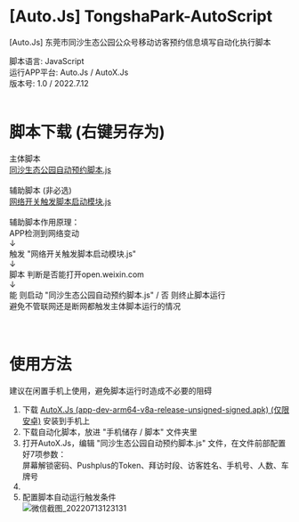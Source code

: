 # [Auto.Js] TongshaPark-AutoScript
[Auto.Js] 东莞市同沙生态公园公众号移动访客预约信息填写自动化执行脚本

脚本语言: JavaScript<br/>
运行APP平台: Auto.Js / AutoX.Js<br/>
版本号: 1.0 / 2022.7.12<br/>
<br/>
# 脚本下载 (右键另存为)
主体脚本
<br/>
[同沙生态公园自动预约脚本.js](https://github.com/goodDOS/Auto.Js_TongshaPark-AutoScript/blob/main/%E5%90%8C%E6%B2%99%E7%94%9F%E6%80%81%E5%85%AC%E5%9B%AD%E8%87%AA%E5%8A%A8%E9%A2%84%E7%BA%A6%E8%84%9A%E6%9C%AC.js)
<br/>
<br/>
辅助脚本 (非必选)
<br/>
[网络开关触发脚本启动模块.js](https://github.com/goodDOS/Auto.Js_TongshaPark-AutoScript/blob/main/%E7%BD%91%E7%BB%9C%E5%BC%80%E5%85%B3%E8%A7%A6%E5%8F%91%E8%84%9A%E6%9C%AC%E5%90%AF%E5%8A%A8%E6%A8%A1%E5%9D%97.js)
<br/>
<br/>
辅助脚本作用原理：<br/>
APP检测到网络变动<br/>
↓<br/>
触发 "网络开关触发脚本启动模块.js"<br/>
↓<br/>
脚本 判断是否能打开open.weixin.com<br/>
↓<br/>
能 则启动 "同沙生态公园自动预约脚本.js" / 否 则终止脚本运行<br/>
避免不管联网还是断网都触发主体脚本运行的情况<br/>
<br/>
<br/>
# 使用方法
建议在闲置手机上使用，避免脚本运行时造成不必要的阻碍
1. 下载 [AutoX.Js (app-dev-arm64-v8a-release-unsigned-signed.apk) (仅限安卓)](https://github.com/kkevsekk1/AutoX/releases) 安装到手机上<br/>
2. 下载自动化脚本，放进 "手机储存 / 脚本" 文件夹里<br/>
3. 打开AutoX.Js，编辑 "同沙生态公园自动预约脚本.js" 文件，在文件前部配置好7项参数：<br/>屏幕解锁密码、Pushplus的Token、拜访时段、访客姓名、手机号、人数、车牌号<br/>
4. <br/>
5. 配置脚本自动运行触发条件<br/>
![微信截图_20220713123131](https://user-images.githubusercontent.com/16776856/178651158-1dc94d2b-5356-4f64-a784-37f9834d6385.png)
